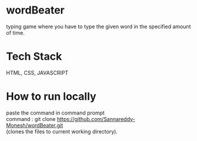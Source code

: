 # wordBeater
typing game where you have to type the given word in the specified amount of time.

# Tech Stack
HTML, CSS, JAVASCRIPT

# How to run locally
paste the command in command prompt                                                                                                                                       
command : git clone https://github.com/Sannareddy-Monesh/wordBeater.git                                                                                                   
(clones the files to current working directory).
